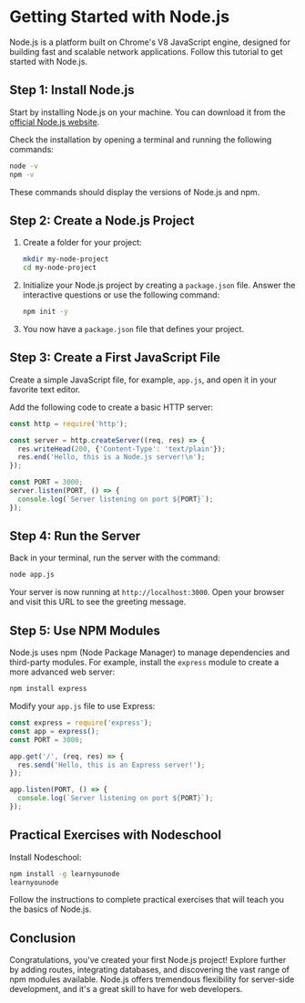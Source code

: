 # Getting Started with Node.js

Node.js is a platform built on Chrome's V8 JavaScript engine, designed for building fast and scalable network applications. Follow this tutorial to get started with Node.js.

## Step 1: Install Node.js

Start by installing Node.js on your machine. You can download it from the [official Node.js website](https://nodejs.org/).

Check the installation by opening a terminal and running the following commands:
```bash
node -v
npm -v
```
These commands should display the versions of Node.js and npm.

## Step 2: Create a Node.js Project

1. Create a folder for your project:
    ```bash
    mkdir my-node-project
    cd my-node-project
    ```

2. Initialize your Node.js project by creating a `package.json` file. Answer the interactive questions or use the following command:
    ```bash
    npm init -y
    ```

3. You now have a `package.json` file that defines your project.

## Step 3: Create a First JavaScript File

Create a simple JavaScript file, for example, `app.js`, and open it in your favorite text editor.

Add the following code to create a basic HTTP server:
```javascript
const http = require('http');

const server = http.createServer((req, res) => {
  res.writeHead(200, {'Content-Type': 'text/plain'});
  res.end('Hello, this is a Node.js server!\n');
});

const PORT = 3000;
server.listen(PORT, () => {
  console.log(`Server listening on port ${PORT}`);
});
```

## Step 4: Run the Server

Back in your terminal, run the server with the command:
```bash
node app.js
```

Your server is now running at `http://localhost:3000`. Open your browser and visit this URL to see the greeting message.

## Step 5: Use NPM Modules

Node.js uses npm (Node Package Manager) to manage dependencies and third-party modules. For example, install the `express` module to create a more advanced web server:
```bash
npm install express
```

Modify your `app.js` file to use Express:
```javascript
const express = require('express');
const app = express();
const PORT = 3000;

app.get('/', (req, res) => {
  res.send('Hello, this is an Express server!');
});

app.listen(PORT, () => {
  console.log(`Server listening on port ${PORT}`);
});
```

## Practical Exercises with Nodeschool
Install Nodeschool:

```bash
npm install -g learnyounode
learnyounode
```

Follow the instructions to complete practical exercises that will teach you the basics of Node.js.

## Conclusion

Congratulations, you've created your first Node.js project! Explore further by adding routes, integrating databases, and discovering the vast range of npm modules available. Node.js offers tremendous flexibility for server-side development, and it's a great skill to have for web developers.
